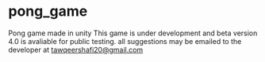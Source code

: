 # pong_game
Pong game made in unity 
This game is under development and beta version 4.0 is avaliable for public testing.
all suggestions may be emailed to the developer at tawqeershafi20@gmail.com
